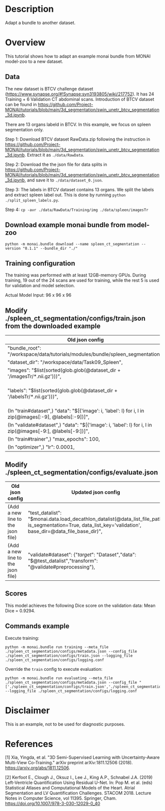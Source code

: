 # Description
Adapt a bundle to another dataset.

# Overview
This tutorial shows how to adapt an example monai bundle from MONAI model-zoo to a new dataset.

## Data
The new dataset is BTCV challenge dataset (https://www.synapse.org/#!Synapse:syn3193805/wiki/217752). It has 24 Training + 6 Validation CT abdominal scans.
Introduction of BTCV dataset can be found in https://github.com/Project-MONAI/tutorials/blob/main/3d_segmentation/swin_unetr_btcv_segmentation_3d.ipynb.

There are 13 organs labeld in BTCV. In this example, we focus on spleen segmentation only.

Step 1: Download BTCV dataset RawData.zip following the instruction in https://github.com/Project-MONAI/tutorials/blob/main/3d_segmentation/swin_unetr_btcv_segmentation_3d.ipynb. Extract it as `./data/RawData`.

Step 2: Download the the json file for data splits in https://github.com/Project-MONAI/tutorials/blob/main/3d_segmentation/swin_unetr_btcv_segmentation_3d.ipynb, and save it to `./data/dataset_0.json`.

Step 3: The labels in BTCV dataset contains 13 organs. We split the labels and extract spleen label out. This is done by running `python ./split_spleen_labels.py`.

Step 4: `cp -avr ./data/RawData/Training/img ./data/spleen/imagesTr`

## Download example monai bundle from model-zoo
```
python -m monai.bundle download --name spleen_ct_segmentation --version "0.1.1" --bundle_dir "./"
```

## Training configuration
The training was performed with at least 12GB-memory GPUs.
During training, 19 out of the 24 scans are used for training, while the rest 5 is used for validation and model selection.

Actual Model Input: 96 x 96 x 96

## Modify ./spleen_ct_segmentation/configs/train.json from the downloaded example
| Old json config | Updated json config |
| --- | --- |
| "bundle_root": "/workspace/data/tutorials/modules/bundle/spleen_segmentation", | "bundle_root": "./spleen_ct_segmentation", |
| "dataset_dir": "/workspace/data/Task09_Spleen",| "data_file_base_dir": "./data/spleen", |
| "images": "$list(sorted(glob.glob(@dataset_dir + '/imagesTr/*.nii.gz')))",| "data_list_file_path": "./data/dataset_0.json", |
| "labels": "$list(sorted(glob.glob(@dataset_dir + '/labelsTr/*.nii.gz')))",| "train_datalist": "$monai.data.load_decathlon_datalist(@data_list_file_path, is_segmentation=True, data_list_key='training', base_dir=@data_file_base_dir)", |
| (In "train#dataset",) "data": "$[{'image': i, 'label': l} for i, l in zip(@images[:-9], @labels[:-9])]",| "data": "$@train_datalist[: int(0.8 * len(@train_datalist))]", |
| (In "validate#dataset",) "data": "$[{'image': i, 'label': l} for i, l in zip(@images[-9:], @labels[-9:])]",| "data": "$@train_datalist[int(0.8 * len(@train_datalist)):]", |
| (In "train#trainer",) "max_epochs": 100,| "max_epochs": 600,|
| (In "optimizer",) "lr": 0.0001,| "lr": 0.0002,|

## Modify ./spleen_ct_segmentation/configs/evaluate.json
| Old json config | Updated json config |
| --- | --- |
| (Add a new line to the json file)| "test_datalist": "$monai.data.load_decathlon_datalist(@data_list_file_path, is_segmentation=True, data_list_key='validation', base_dir=@data_file_base_dir)", |
| (Add a new line to the json file)| "validate#dataset": {"_target_": "Dataset","data": "$@test_datalist","transform": "@validate#preprocessing"},|


## Scores
This model achieves the following Dice score on the validation data:
Mean Dice = 0.9294.


## Commands example

Execute training:

```
python -m monai.bundle run training --meta_file ./spleen_ct_segmentation/configs/metadata.json --config_file ./spleen_ct_segmentation/configs/train.json --logging_file ./spleen_ct_segmentation/configs/logging.conf
```

Override the `train` config to execute evaluation:

```
python -m monai.bundle run evaluating --meta_file ./spleen_ct_segmentation/configs/metadata.json --config_file "['./spleen_ct_segmentation/configs/train.json','./spleen_ct_segmentation/configs/evaluate.json']" --logging_file ./spleen_ct_segmentation/configs/logging.conf
```



# Disclaimer
This is an example, not to be used for diagnostic purposes.

# References
[1] Xia, Yingda, et al. "3D Semi-Supervised Learning with Uncertainty-Aware Multi-View Co-Training." arXiv preprint arXiv:1811.12506 (2018). https://arxiv.org/abs/1811.12506.

[2] Kerfoot E., Clough J., Oksuz I., Lee J., King A.P., Schnabel J.A. (2019) Left-Ventricle Quantification Using Residual U-Net. In: Pop M. et al. (eds) Statistical Atlases and Computational Models of the Heart. Atrial Segmentation and LV Quantification Challenges. STACOM 2018. Lecture Notes in Computer Science, vol 11395. Springer, Cham. https://doi.org/10.1007/978-3-030-12029-0_40
